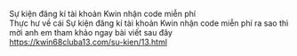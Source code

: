 

Sự kiện đăng kí tài khoản Kwin nhận code miễn phí	
Thực hư về cái Sự kiện đăng kí tài khoản Kwin nhận code miễn phí ra sao thì mời anh em tham khảo ngay bài viết sau đây	
https://kwin68cluba13.com/su-kien/13.html